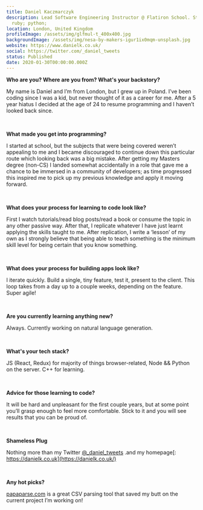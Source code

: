 ```yaml
---
title: Daniel Kaczmarczyk
description: Lead Software Engineering Instructor @ Flatiron School. Stack - js;
  ruby; python;
location: London, United Kingdom
profileImage: /assets/img/glfmul-t_400x400.jpg
backgroundImage: /assets/img/nesa-by-makers-igur1ix0mqm-unsplash.jpg
website: https://www.danielk.co.uk/
social: https://twitter.com/_daniel_tweets
status: Published
date: 2020-01-30T00:00:00.000Z
---
```

**Who are you? Where are you from? What's your backstory?**

My name is Daniel and I’m from London, but I grew up in Poland. I’ve been coding since I was a kid, but never thought of it as a career for me. After a 5 year hiatus I decided at the age of 24 to resume programming and I haven’t looked back since.

<br>

**What made you get into programming?**

I started at school, but the subjects that were being covered weren’t appealing to me and I became discouraged to continue down this particular route which looking back was a big mistake. After getting my Masters degree (non-CS) I landed somewhat accidentally in a role that gave me a chance to be immersed in a community of developers; as time progressed this inspired me to pick up my previous knowledge and apply it moving forward.

<br>

**What does your process for learning to code look like?**

First I watch tutorials/read blog posts/read a book or consume the topic in any other passive way. After that, I replicate whatever I have just learnt applying the skills taught to me. After replication, I write a ‘lesson’ of my own as I strongly believe that being able to teach something is the minimum skill level for being certain that you know something.

<br>

**What does your process for building apps look like?**

I iterate quickly. Build a single, tiny feature, test it, present to the client. This loop takes from a day up to a couple weeks, depending on the feature. Super agile!

<br>

**Are you currently learning anything new?**

Always. Currently working on natural language generation.

<br>

**What's your tech stack?**

JS (React, Redux) for majority of things browser-related, Node && Python on the server. C++ for learning.

<br>

**Advice for those learning to code?**

It will be hard and unpleasant for the first couple years, but at some point you’ll grasp enough to feel more comfortable. Stick to it and you will see results that you can be proud of.

<br>

**Shameless Plug** 

Nothing more than my Twitter [@_daniel_tweets](https://twitter.com/_daniel_tweets) .and my homepage[: https://danielk.co.uk](https://danielk.co.uk/)

<br>

**Any hot picks?**

[papaparse.com](http://papaparse.com/) is a great CSV parsing tool that saved my butt on the current project I’m working on!